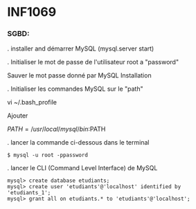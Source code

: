 # INF1069

### SGBD:

. installer and démarrer MySQL (mysql.server start)

. Initialiser le mot de passe de l'utilisateur root a "password"

Sauver le mot passe donné par MySQL Installation

. Initialiser les commandes MySQL sur le "path"

vi ~/.bash_profile

Ajouter 

$PATH=/usr/local/mysql/bin:$PATH

. lancer la commande ci-dessous dans le terminal

```
$ mysql -u root -ppassword
```

. lancer le CLI (Command Level Interface) de MySQL

```
mysql> create database etudiants;
mysql> create user 'etudiants'@'localhost' identified by 'etudiants_1';
mysql> grant all on etudiants.* to 'etudiants'@'localhost';
```
